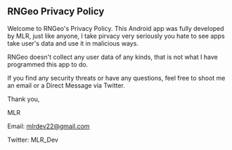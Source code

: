 ## RNGeo Privacy Policy

Welcome to RNGeo's Privacy Policy.
This Android app was fully developed by MLR, just like anyone, I take pirvacy very seriously
you hate to see apps take user's data and use it in malicious ways.

RNGeo doesn't collect any user data of any kinds, that is not what I have programmed this app to do.

If you find any security threats or have any questions, feel free to shoot me an email or a Direct Message via Twitter.

Thank you, 

MLR

Email: mlrdev22@gmail.com

Twitter: MLR_Dev
